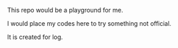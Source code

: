 This repo would be a playground for me.

I would place my codes here to try something not official.

It is created for log. 